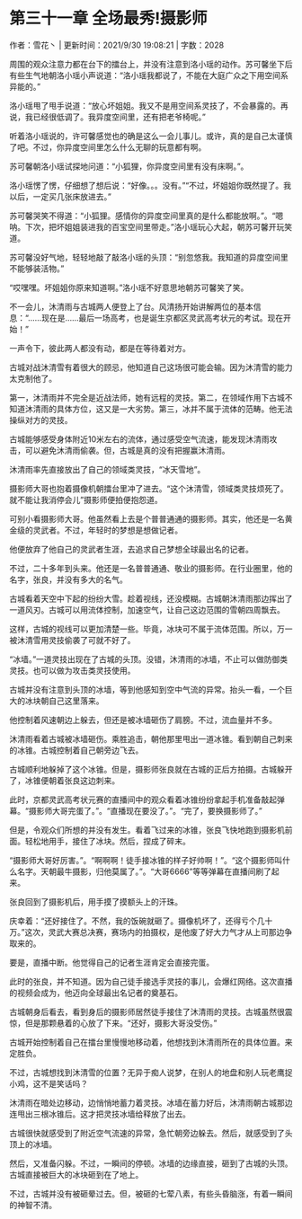# 第三十一章 全场最秀!摄影师

作者：雪花丶 | 更新时间：2021/9/30 19:08:21 | 字数：2028

周围的观众注意力都在台下的擂台上，并没有注意到洛小瑶的动作。苏可馨坐下后有些生气地朝洛小瑶小声说道：“洛小瑶我都说了，不能在大庭广众之下用空间系异能的。”

洛小瑶甩了甩手说道：“放心坏姐姐。我又不是用空间系灵技了，不会暴露的。再说，我已经很低调了。我异度空间里，还有把老爷椅呢。”

听着洛小瑶说的，许可馨感觉也的确是这么一会儿事儿。或许，真的是自己太谨慎了吧。不过，你异度空间里怎么什么无聊的玩意都有啊。

苏可馨朝洛小瑶试探地问道：“小狐狸，你异度空间里有没有床啊。”。

洛小瑶愣了愣，仔细想了想后说：“好像。。。没有。”“不过，坏姐姐你既然提了。我以后，一定买几张床放进去。”

苏可馨哭笑不得道：“小狐狸。感情你的异度空间里真的是什么都能放啊。”。“嗯呐。下次，把坏姐姐装进我的百宝空间里带走。”洛小瑶玩心大起，朝苏可馨开玩笑道。

苏可馨没好气地，轻轻地敲了敲洛小瑶的头顶：“别忽悠我。我知道的异度空间里不能够装活物。”

“哎嘿嘿。坏姐姐你原来知道啊。”洛小瑶不好意思地朝苏可馨笑了笑。

不一会儿，沐清雨与古城两人便登上了台。风清扬开始讲解两位的基本信息：“……现在是……最后一场高考，也是诞生京都区灵武高考状元的考试。现在开始！”

一声令下，彼此两人都没有动，都是在等待着对方。

古城对战沐清雪有着很大的顾忌，他知道自己这场很可能会输。因为沐清雪的能力太克制他了。

第一，沐清雨并不完全是近战法师，她有远程的灵技。第二，在领域作用下古城不知道沐清雨的具体方位，这又是一大劣势。第三，冰并不属于流体的范畴。他无法操纵对方的灵技。

古城能够感受身体附近10米左右的流体，通过感受空气流速，能发现沐清雨攻击，可以避免沐清雨偷袭。但，古城是真的没有把握赢沐清雨。

沐清雨率先直接放出了自己的领域类灵技，“冰天雪地”。

摄影师大哥也抱着摄像机朝擂台里冲了进去。“这个沐清雪，领域类灵技烦死了。就不能让我消停会儿”摄影师便拍便抱怨道。

可别小看摄影师大哥。他虽然看上去是个普普通通的摄影师。其实，他还是一名黄金级的灵武者。不过，年轻时的梦想是想做记者。

他便放弃了他自己的灵武者生涯，去追求自己梦想全球最出名的记者。

不过，二十多年到头来。他还是一名普普通通、敬业的摄影师。在行业圈里，他的名字，张良，并没有多大的名气。

古城看着天空中下起的纷纷大雪。趁着视线，还没模糊。古城朝沐清雨那边挥出了一道风刃。古城可以用流体控制，加速空气，让自己这边范围的雪朝四周飘去。

这样，古城的视线可以更加清楚一些。毕竟，冰块可不属于流体范围。所以，万一被沐清雪用灵技偷袭了可就不好了。

“冰墙。”一道灵技出现在了古城的头顶。没错，沐清雨的冰墙，不止可以做防御类灵技。也可以做为攻击类灵技使用。

古城并没有注意到头顶的冰墙，等到他感知到空中气流的异常。抬头一看，一个巨大的冰块朝自己这里落来。

他控制着风速朝边上躲去，但还是被冰墙砸伤了肩膀。不过，流血量并不多。

沐清雨看着古城被冰墙砸伤。乘胜追击，朝他那里甩出一道冰锥。看到朝自己刺来的冰锥。古城控制着自己朝旁边飞去。

古城顺利地躲掉了这个冰锥。但是，摄影师张良就在古城的正后方拍摄。古城躲开了，冰锥便朝着张良这边刺来。

此时，京都灵武高考状元赛的直播间中的观众看着冰锥纷纷拿起手机准备敲起弹幕。“摄影师大哥完蛋了。”。“直播现在要没了。”。“完了，要换摄影师了。”

但是，令观众们所想的并没有发生。看着飞过来的冰锥，张良飞快地跑到摄影机前面。轻松地用手，接住了冰块。然后，捏成了碎末。

“摄影师大哥好厉害。”。“啊啊啊！徒手接冰锥的样子好帅啊！”。“这个摄影师叫什么名字。天朝最牛摄影，归他莫属了。”。“大哥6666”等等弹幕在直播间刷了起来。

张良回到了摄影机后，用手摸了摸额头上的汗珠。

庆幸着：“还好接住了。不然，我的饭碗就砸了。摄像机坏了，还得亏个几十万。”这次，灵武大赛总决赛，赛场内的拍摄权，是他废了好大力气才从上司那边争取来的。

要是，直播中断。他觉得自己的记者生涯肯定会直接完蛋。

此时的张良，并不知道。因为自己徒手接选手灵技的事儿，会爆红网络。这次直播的视频会成为，他迈向全球最出名记者的奠基石。

古城朝身后看去，看到身后的摄影师居然徒手接住了沐清雨的灵技。古城虽然很震惊，但是那颗悬着的心放了下来。“还好，摄影大哥没受伤。”

古城开始控制着自己在擂台里慢慢地移动着，他想找到沐清雨所在的具体位置。来定胜负。

不过，古城想找到沐清雪的位置？无异于痴人说梦，在别人的地盘和别人玩老鹰捉小鸡，这不是笑话吗？

沐清雨在暗处边移动，边悄悄地蓄力着灵技。冰墙在蓄力好后，沐清雨朝古城那边连甩出三根冰锥后。这才把灵技冰墙给释放了出去。

古城很快就感受到了附近空气流速的异常，急忙朝旁边躲去。然后，就感受到了头顶上的冰墙。

然后，又准备闪躲。不过，一瞬间的停顿。冰墙的边缘直接，砸到了古城的头顶。古城直接被巨大的冰块砸到在了地上。

不过，古城并没有被砸晕过去。但，被砸的七荤八素，有些头昏脑涨，有着一瞬间的神智不清。

